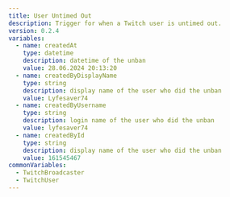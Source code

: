 ```yaml
---
title: User Untimed Out
description: Trigger for when a Twitch user is untimed out.
version: 0.2.4
variables:
  - name: createdAt
    type: datetime
    description: datetime of the unban
    value: 28.06.2024 20:13:20
  - name: createdByDisplayName
    type: string
    description: display name of the user who did the unban
    value: Lyfesaver74
  - name: createdByUsername
    type: string
    description: login name of the user who did the unban
    value: lyfesaver74
  - name: createdById
    type: string
    description: display name of the user who did the unban
    value: 161545467
commonVariables:
  - TwitchBroadcaster
  - TwitchUser
---
```

